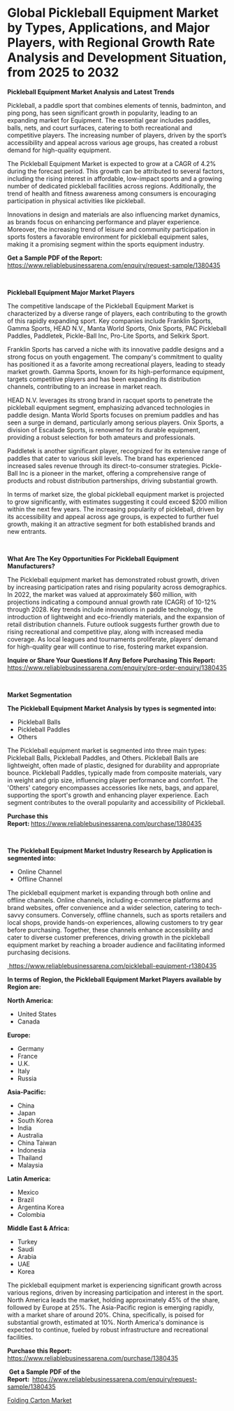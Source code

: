 <p><h1>Global Pickleball Equipment Market by Types, Applications, and Major Players, with Regional Growth Rate Analysis and Development Situation, from 2025 to 2032</h1></p><p><strong>Pickleball Equipment Market Analysis and Latest Trends</strong></p>
<p><p>Pickleball, a paddle sport that combines elements of tennis, badminton, and ping pong, has seen significant growth in popularity, leading to an expanding market for Equipment. The essential gear includes paddles, balls, nets, and court surfaces, catering to both recreational and competitive players. The increasing number of players, driven by the sport’s accessibility and appeal across various age groups, has created a robust demand for high-quality equipment.</p><p>The Pickleball Equipment Market is expected to grow at a CAGR of 4.2% during the forecast period. This growth can be attributed to several factors, including the rising interest in affordable, low-impact sports and a growing number of dedicated pickleball facilities across regions. Additionally, the trend of health and fitness awareness among consumers is encouraging participation in physical activities like pickleball. </p><p>Innovations in design and materials are also influencing market dynamics, as brands focus on enhancing performance and player experience. Moreover, the increasing trend of leisure and community participation in sports fosters a favorable environment for pickleball equipment sales, making it a promising segment within the sports equipment industry.</p></p>
<p><strong>Get a Sample PDF of the Report:&nbsp;</strong> <a href="https://www.reliablebusinessarena.com/enquiry/request-sample/1380435?utm_campaign=1943&utm_medium=2&utm_source=Github&utm_content=ia&utm_term=09022025&utm_id=pickleball-equipment">https://www.reliablebusinessarena.com/enquiry/request-sample/1380435</a></p>
<p>&nbsp;</p>
<p><strong>Pickleball Equipment Major Market Players</strong></p>
<p><p>The competitive landscape of the Pickleball Equipment Market is characterized by a diverse range of players, each contributing to the growth of this rapidly expanding sport. Key companies include Franklin Sports, Gamma Sports, HEAD N.V., Manta World Sports, Onix Sports, PAC Pickleball Paddles, Paddletek, Pickle-Ball Inc, Pro-Lite Sports, and Selkirk Sport. </p><p>Franklin Sports has carved a niche with its innovative paddle designs and a strong focus on youth engagement. The company's commitment to quality has positioned it as a favorite among recreational players, leading to steady market growth. Gamma Sports, known for its high-performance equipment, targets competitive players and has been expanding its distribution channels, contributing to an increase in market reach.</p><p>HEAD N.V. leverages its strong brand in racquet sports to penetrate the pickleball equipment segment, emphasizing advanced technologies in paddle design. Manta World Sports focuses on premium paddles and has seen a surge in demand, particularly among serious players. Onix Sports, a division of Escalade Sports, is renowned for its durable equipment, providing a robust selection for both amateurs and professionals.</p><p>Paddletek is another significant player, recognized for its extensive range of paddles that cater to various skill levels. The brand has experienced increased sales revenue through its direct-to-consumer strategies. Pickle-Ball Inc is a pioneer in the market, offering a comprehensive range of products and robust distribution partnerships, driving substantial growth.</p><p>In terms of market size, the global pickleball equipment market is projected to grow significantly, with estimates suggesting it could exceed $200 million within the next few years. The increasing popularity of pickleball, driven by its accessibility and appeal across age groups, is expected to further fuel growth, making it an attractive segment for both established brands and new entrants.</p></p>
<p>&nbsp;</p>
<p><strong>What Are The Key Opportunities For Pickleball Equipment Manufacturers?</strong></p>
<p><p>The Pickleball equipment market has demonstrated robust growth, driven by increasing participation rates and rising popularity across demographics. In 2022, the market was valued at approximately $60 million, with projections indicating a compound annual growth rate (CAGR) of 10-12% through 2028. Key trends include innovations in paddle technology, the introduction of lightweight and eco-friendly materials, and the expansion of retail distribution channels. Future outlook suggests further growth due to rising recreational and competitive play, along with increased media coverage. As local leagues and tournaments proliferate, players’ demand for high-quality gear will continue to rise, fostering market expansion.</p></p>
<p><strong>Inquire or Share Your Questions If Any Before Purchasing This Report:</strong> <a href="https://www.reliablebusinessarena.com/enquiry/pre-order-enquiry/1380435?utm_campaign=1943&utm_medium=2&utm_source=Github&utm_content=ia&utm_term=09022025&utm_id=pickleball-equipment">https://www.reliablebusinessarena.com/enquiry/pre-order-enquiry/1380435</a></p>
<p>&nbsp;</p>
<p><strong>Market Segmentation</strong></p>
<p><strong>The Pickleball Equipment Market Analysis by types is segmented into:</strong></p>
<p><ul><li>Pickleball Balls</li><li>Pickleball Paddles</li><li>Others</li></ul></p>
<p><p>The Pickleball equipment market is segmented into three main types: Pickleball Balls, Pickleball Paddles, and Others. Pickleball Balls are lightweight, often made of plastic, designed for durability and appropriate bounce. Pickleball Paddles, typically made from composite materials, vary in weight and grip size, influencing player performance and comfort. The 'Others' category encompasses accessories like nets, bags, and apparel, supporting the sport's growth and enhancing player experience. Each segment contributes to the overall popularity and accessibility of Pickleball.</p></p>
<p><strong>Purchase this Report:&nbsp;</strong><a href="https://www.reliablebusinessarena.com/purchase/1380435?utm_campaign=1943&utm_medium=2&utm_source=Github&utm_content=ia&utm_term=09022025&utm_id=pickleball-equipment">https://www.reliablebusinessarena.com/purchase/1380435</a></p>
<p>&nbsp;</p>
<p><strong>The Pickleball Equipment Market Industry Research by Application is segmented into:</strong></p>
<p><ul><li>Online Channel</li><li>Offline Channel</li></ul></p>
<p><p>The pickleball equipment market is expanding through both online and offline channels. Online channels, including e-commerce platforms and brand websites, offer convenience and a wider selection, catering to tech-savvy consumers. Conversely, offline channels, such as sports retailers and local shops, provide hands-on experiences, allowing customers to try gear before purchasing. Together, these channels enhance accessibility and cater to diverse customer preferences, driving growth in the pickleball equipment market by reaching a broader audience and facilitating informed purchasing decisions.</p></p>
<p><a href="https://www.reliablebusinessarena.com/pickleball-equipment-r1380435?utm_campaign=1943&utm_medium=2&utm_source=Github&utm_content=ia&utm_term=09022025&utm_id=pickleball-equipment">&nbsp;https://www.reliablebusinessarena.com/pickleball-equipment-r1380435</a></p>
<p><strong>In terms of Region, the Pickleball Equipment Market Players available by Region are:</strong></p>
<p>
    <p> <strong> North America: </strong>
        <ul>
            <li>United States</li>
            <li>Canada</li>
        </ul>
        </p> 
    <p> <strong> Europe: </strong>
        <ul>
            <li>Germany</li>
            <li>France</li>
            <li>U.K.</li>
            <li>Italy</li>
            <li>Russia</li>
        </ul>
        </p> 
    <p> <strong> Asia-Pacific: </strong>
        <ul>
            <li>China</li>
            <li>Japan</li>
            <li>South Korea</li>
            <li>India</li>
            <li>Australia</li>
            <li>China Taiwan</li>
            <li>Indonesia</li>
            <li>Thailand</li>
            <li>Malaysia</li>
        </ul>
        </p> 
    <p> <strong> Latin America: </strong>
        <ul>
            <li>Mexico</li>
            <li>Brazil</li>
            <li>Argentina Korea</li>
            <li>Colombia</li>
        </ul>
        </p> 
    <p> <strong> Middle East & Africa: </strong>
        <ul>
            <li>Turkey</li>
            <li>Saudi</li>
            <li>Arabia</li>
            <li>UAE</li>
            <li>Korea</li>
        </ul>
    </p>
    </p>
<p><p>The pickleball equipment market is experiencing significant growth across various regions, driven by increasing participation and interest in the sport. North America leads the market, holding approximately 45% of the share, followed by Europe at 25%. The Asia-Pacific region is emerging rapidly, with a market share of around 20%. China, specifically, is poised for substantial growth, estimated at 10%. North America's dominance is expected to continue, fueled by robust infrastructure and recreational facilities.</p></p>
<p><strong>Purchase this Report: </strong><a href="https://www.reliablebusinessarena.com/purchase/1380435?utm_campaign=1943&utm_medium=2&utm_source=Github&utm_content=ia&utm_term=09022025&utm_id=pickleball-equipment">https://www.reliablebusinessarena.com/purchase/1380435</a></p>
<p>&nbsp;<strong>Get a Sample PDF of the Report:&nbsp;&nbsp;</strong><a href="https://www.reliablebusinessarena.com/enquiry/request-sample/1380435?utm_campaign=1943&utm_medium=2&utm_source=Github&utm_content=ia&utm_term=09022025&utm_id=pickleball-equipment">https://www.reliablebusinessarena.com/enquiry/request-sample/1380435</a></p>
<p><strong></strong></p>
<p><p><a href="https://github.com/JakirUddin511/Market-Research-Report-List-1/blob/main/folding-carton-market.md?utm_campaign=1943&utm_medium=2&utm_source=Github&utm_content=ia&utm_term=09022025&utm_id=pickleball-equipment">Folding Carton Market</a></p></p>